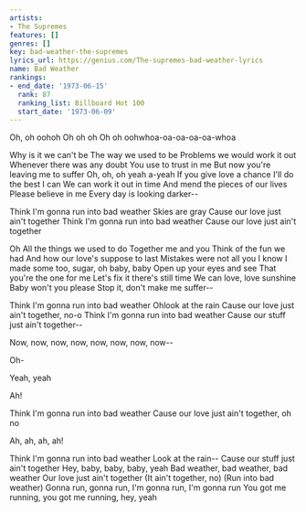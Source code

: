 ```yaml
---
artists:
- The Supremes
features: []
genres: []
key: bad-weather-the-supremes
lyrics_url: https://genius.com/The-supremes-bad-weather-lyrics
name: Bad Weather
rankings:
- end_date: '1973-06-15'
  rank: 87
  ranking_list: Billboard Hot 100
  start_date: '1973-06-09'
---
```

Oh, oh oohoh
Oh oh oh
Oh oh oohwhoa-oa-oa-oa-oa-whoa

Why is it we can't be
The way we used to be
Problems we would work it out
Whenever there was any doubt
You use to trust in me
But now you're leaving me to suffer
Oh, oh, oh yeah a-yeah
If you give love a chance
I'll do the best I can
We can work it out in time
And mend the pieces of our lives
Please believe in me
Every day is looking darker--

Think I'm gonna run into bad weather
Skies are gray
Cause our love just ain't together
Think I'm gonna run into bad weather
Cause our love just ain't together

Oh
All the things we used to do
Together me and you
Think of the fun we had
And how our love's suppose to last
Mistakes were not all you
I know I made some too, sugar, oh baby, baby
Open up your eyes and see
That you're the one for me
Let's fix it there's still time
We can love, love sunshine
Baby won't you please
Stop it, don't make me suffer--

Think I'm gonna run into bad weather
Ohlook at the rain
Cause our love just ain't together, no-o
Think I'm gonna run into bad weather
Cause our stuff just ain't together--

Now, now, now, now, now, now, now, now--

Oh-

Yeah, yeah

Ah!

Think I'm gonna run into bad weather
Cause our love just ain't together, oh no

Ah, ah, ah, ah!

Think I'm gonna run into bad weather
Look at the rain--
Cause our stuff just ain't together
Hey, baby, baby, baby, yeah
Bad weather, bad weather, bad weather
Our love just ain't together
(It ain't together, no)
(Run into bad weather)
Gonna run, gonna run, I'm gonna run, I'm gonna run
You got me running, you got me running, hey, yeah
